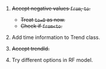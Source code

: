 1. <strike>Accept negative values `from`, `to`.
    - Treat `to=0` as now.
    - Check if `from<to`.</strike>
    
2. Add time information to Trend class.
3. <strike>Accept trendId.</strike>
4. Try different options in RF model.